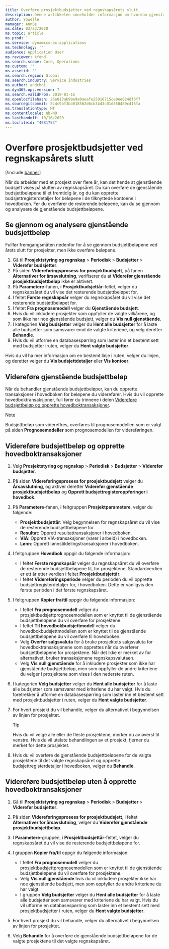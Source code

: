 ```yaml
---
title: Overføre prosjektbudsjetter ved regnskapsårets slutt
description: Denne artikkelen inneholder informasjon om hvordan gjenstående budsjettbeløp skal overføres til fremtidige år, og oppretting av detaljer for budsjettregisteret.
author: Yowelle
manager: AnnBe
ms.date: 03/23/2020
ms.topic: article
ms.prod: ''
ms.service: dynamics-ax-applications
ms.technology: ''
audience: Application User
ms.reviewer: kfend
ms.search.scope: Core, Operations
ms.custom: ''
ms.assetid: ''
ms.search.region: Global
ms.search.industry: Service industries
ms.author: andchoi
ms.dyn365.ops.version: 7
ms.search.validFrom: 2019-01-15
ms.openlocfilehash: 26e013ab99e9a0aeafe25916715ce0ee024df3f7
ms.sourcegitcommit: 5c4c9bf3ba018562d6cb3443c01d550489c415fa
ms.translationtype: HT
ms.contentlocale: nb-NO
ms.lasthandoff: 10/16/2020
ms.locfileid: "4081753"
---
```

# <a name="transfer-project-budgets-at-fiscal-year-end"></a>Overføre prosjektbudsjetter ved regnskapsårets slutt

[!include [banner](../includes/banner.md)]

Når du arbeider med et prosjekt over flere år, kan det hende at gjenstående budsjett vises på slutten av regnskapsåret. Du kan overføre de gjenstående budsjettbeløpene til et fremtidig år, og du kan opprette budsjettregisterdetaljer for beløpene i de tilknyttede kontoene i hovedboken. Før du overfører de resterende beløpene, kan du se gjennom og analysere de gjenstående budsjettbeløpene.

## <a name="review-and-analyze-remaining-budget-amounts"></a>Se gjennom og analysere gjenstående budsjettbeløp

Fullfør fremgangsmåten nedenfor for å se gjennom budsjettbeløpene ved årets slutt for prosjekter, men ikke overføre beløpene.

1. Gå til **Prosjektstyring og regnskap** > **Periodisk** > **Budsjetter** > **Viderefør budsjetter**. 
2. På siden **Videreføringsprosess for prosjektbudsjett**, på fanen **Alternativer for årsavslutning**, verifiserer du at **Viderefør gjenstående prosjektbudsjettbeløp** ikke er aktivert.
3. På **Parametere**-fanen, i **Prosjektbudsjettår**-feltet, velger du regnskapsåret du vil vise det resterende budsjettbeløpet for. 
4. I feltet **Første regnskapsår** velger du regnskapsåret du vil vise det resterende budsjettbeløpet for. 
5. I feltet **Fra prognosemodell** velger du **Gjenstående budsjett**. 
6. Hvis du vil inkludere prosjekter som oppfyller de valgte vilkårene, og som ikke har noe gjenstående budsjett, velger du **Vis null gjenstående**.  
7. I kategorien **Velg budsjetter** velger du **Hent alle budsjetter** for å laste alle budsjetter som samsvarer emd de valgte kriteriene, og velg deretter **Behandle**. 
8. Hvis du vil utforme en databasespørring som laster inn et bestemt sett med budsjetter iruten, velger du **Hent valgte budsjetter**.

Hvis du vil ha mer informasjon om en bestemt linje i ruten, velger du linjen, og deretter velger du **Vis budsjettdetaljer** eller **Vis kontoer**.

## <a name="carry-forward-remaining-budget-amounts"></a>Videreføre gjenstående budsjettbeløp 

Når du behandler gjenstående budsjettbeløper, kan du opprette transaksjoner i hovedboken for beløpene du viderefører. Hvis du vil opprette hovedboktransaksjoner, full fører du trinnene i delen [Videreføre budsjettbeløp og opprette hovedboktransaksjoner](#carry-forward). 

> [!NOTE]
> Budsjettbeløp som videreflres, overføres til prognosemodellen som er valgt på siden **Prognosemodeller** som prognosemodellen for videreføringen.  

## <a name="carry-forward-budget-amounts-and-create-general-ledger-transactions"></a><a name="carry-forward"></a>Videreføre budsjettbeløp og opprette hovedboktransaksjoner

1.  Velg **Prosjektstyring og regnskap** > **Periodisk** > **Budsjetter** > **Viderefør budsjetter**. 
2. På siden **Videreføringsprosess for prosjektbudsjett** velger du **Årsavslutning**, og aktiver deretter **Viderefør gjenstående prosjektbudsjettbeløp** og **Opprett budsjettregisteroppføringer i hovedbok**. 
3. På **Parametere**-fanen, i feltgruppen **Prosjektparametere**, velger du følgende:

   - **Prosjektbudsjettår**: Velg begynnelsen for regnskapsåret du vil vise de resterende budsjettbeløpene for. 
   - **Resultat**: Opprett resultattransaksjoner i hovedboken. 
   -  **VIA**: Opprett VIA-transaksjoner (varer i arbeid) i hovedboken.
   -  **Lønn**: Opprett lønnstildelingstransaksjoner i hovedboken. 

5. I feltgruppen **Hovedbok** oppgir du følgende informasjon: 

   - I feltet **Første regnskapsår** velger du regnskapsåret du vil overføre de resterende budsjettbeløpene til, for prosjektene. Standardverdien er ett år etter verdien i feltet **Prosjektbudsjettår**.
   -  I feltet **Videreføringsperiode** velger du perioden du vil opprette budsjettregisterdetaljer for, i hovedboken. Dette er vanligvis den første perioden i det første regnskapsåret.

6. I feltgruppen **Kopier fra/til** oppgir du følgende informasjon:

   - I feltet **Fra prognosemodell** velger du prosjektbudsjettprognosemodellen som er knyttet til de gjenstående budsjettbeløpene du vil overføre for prosjektene. 
   - I feltet **Til hovedbokbudsjettmodell** velger du hovedbokbudsjettmodellen som er knyttet til de gjenstående budsjettbeløpene du vil overføre til hovedboken. 
   -  Velg **Overfør salgsvaluta** for å bruke prosjektets salgsvaluta for hovedboktransaksjonene som opprettes når du overfører budsjettbeløpene for prosjektene. Når det ikke er merket av for alternativet, bruker transaksjonene regnskapsvalutaen. 
   -  Velg **Vis null gjenstående** for å inkludere prosjekter som ikke har gjenstående budsjettbeløp, men som oppfyller de andre kriteriene du velger i prosjektene som vises i den nederste ruten.

7. I kategorien **Velg budsjetter** velger du **Hent alle budsjetter** for å laste alle budsjetter som samsvarer med kriteriene du har valgt. Hvis du foretrekker å utforme en databasespørring som laster inn et bestemt sett med prosjektbudsjetter i ruten, velger du **Hent valgte budsjetter**.
8. For hvert prosjekt du vil behandle, velger du alternativet i begynnelsen av linjen for prosjektet.

    > [!TIP]
    > Hvis du vil velge alle eller de fleste prosjektene, merker du av øverst til venstre. Hvis du vil utelate behandlingen av et prosjekt, fjerner du merket for dette prosjektet.

9. Hvis du vil overføre de gjenstående budsjettbeløpene for de valgte prosjektene til det valgte regnskapsåret og opprette budsjettregisterdetaljer i hovedboken, velger du **Behandle**.

## <a name="carry-forward-budget-amounts-without-creating-general-ledger-transactions"></a>Videreføre budsjettbeløp uten å opprette hovedboktransaksjoner

1. Gå til **Prosjektstyring og regnskap** > **Periodisk** > **Budsjetter** > **Viderefør budsjetter**.
2. På siden **Videreføringsprosess for prosjektbudsjett**, i feltet **Alternativer for årsavslutning**, velger du **Viderefør gjenstående prosjektbudsjettbeløp**.
3. I **Parametere**-gruppen, i **Prosjektbudsjettår**-feltet, velger du regnskapsåret du vil vise de resterende budsjettbeløpene for.
4. I gruppen **Kopier fra/til** oppgir du følgende informasjon:

   - I feltet **Fra prognosemodell** velger du prosjektbudsjettprognosemodellen som er knyttet til de gjenstående budsjettbeløpene du vil overføre for prosjektene. 
   - Velg **Vis null gjenstående** hvis du vil inkludere prosjekter ikke har noe gjenstående budsjett, men som oppfyller de andre kriteriene du har valgt.
   - I gruppen **Velg budsjetter** velger du **Hent alle budsjetter** for å laste alle budsjetter som samsvarer med kriteriene du har valgt. Hvis du vil utforme en databasespørring som laster inn et bestemt sett med prosjektbudsjetter i ruten, velger du **Hent valgte budsjetter**.

5. For hvert prosjekt du vil behandle, velger du alternativet i begynnelsen av linjen for prosjektet. 
6. Velg **Behandle** for å overføre de gjenstående budsjettbeløpene for de valgte prosjektene til det valgte regnskapsåret.

